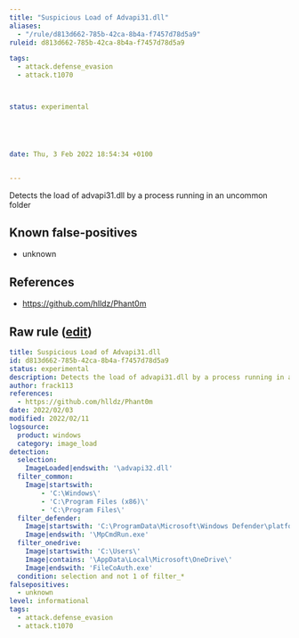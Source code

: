 ```yaml
---
title: "Suspicious Load of Advapi31.dll"
aliases:
  - "/rule/d813d662-785b-42ca-8b4a-f7457d78d5a9"
ruleid: d813d662-785b-42ca-8b4a-f7457d78d5a9

tags:
  - attack.defense_evasion
  - attack.t1070



status: experimental





date: Thu, 3 Feb 2022 18:54:34 +0100


---
```


Detects the load of advapi31.dll by a process running in an uncommon folder

<!--more-->


## Known false-positives

* unknown



## References

* https://github.com/hlldz/Phant0m


## Raw rule ([edit](https://github.com/SigmaHQ/sigma/edit/master/rules/windows/image_load/image_load_susp_advapi32_dll.yml))
```yaml
title: Suspicious Load of Advapi31.dll
id: d813d662-785b-42ca-8b4a-f7457d78d5a9
status: experimental
description: Detects the load of advapi31.dll by a process running in an uncommon folder
author: frack113
references:
  - https://github.com/hlldz/Phant0m
date: 2022/02/03
modified: 2022/02/11
logsource:
  product: windows
  category: image_load
detection:
  selection:
    ImageLoaded|endswith: '\advapi32.dll'
  filter_common:
    Image|startswith:
        - 'C:\Windows\'
        - 'C:\Program Files (x86)\'
        - 'C:\Program Files\'
  filter_defender:
    Image|startswith: 'C:\ProgramData\Microsoft\Windows Defender\platform\'
    Image|endswith: '\MpCmdRun.exe'
  filter_onedrive:
    Image|startswith: 'C:\Users\'
    Image|contains: '\AppData\Local\Microsoft\OneDrive\'
    Image|endswith: 'FileCoAuth.exe'
  condition: selection and not 1 of filter_*
falsepositives:
  - unknown
level: informational
tags:
  - attack.defense_evasion
  - attack.t1070

```
